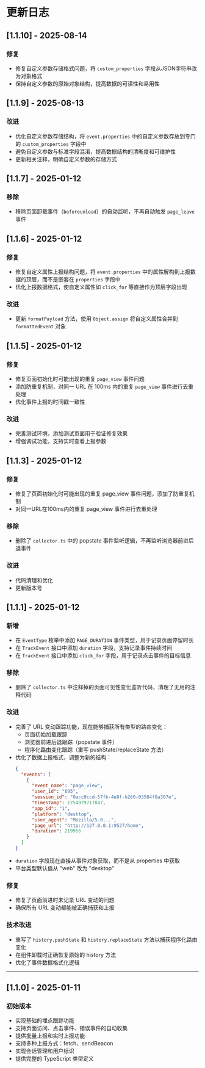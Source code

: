 # 更新日志

## [1.1.10] - 2025-08-14

### 修复
- 修复自定义参数存储格式问题，将 `custom_properties` 字段从JSON字符串改为对象格式
- 保持自定义参数的原始对象结构，提高数据的可读性和易用性

## [1.1.9] - 2025-08-13

### 改进
- 优化自定义参数存储结构，将 `event.properties` 中的自定义参数存放到专门的 `custom_properties` 字段中
- 避免自定义参数与标准字段混淆，提高数据结构的清晰度和可维护性
- 更新相关注释，明确自定义参数的存储方式

## [1.1.7] - 2025-01-12

### 移除
- 移除页面卸载事件（`beforeunload`）的自动监听，不再自动触发 `page_leave` 事件

## [1.1.6] - 2025-01-12

### 修复
- 修复自定义属性上报结构问题，将 `event.properties` 中的属性解构到上报数据的顶层，而不是嵌套在 `properties` 字段中
- 优化上报数据格式，使自定义属性如 `click_for` 等直接作为顶层字段出现

### 改进
- 更新 `formatPayload` 方法，使用 `Object.assign` 将自定义属性合并到 `formattedEvent` 对象

## [1.1.5] - 2025-01-12

### 修复
- 修复页面初始化时可能出现的重复 `page_view` 事件问题
- 添加防重复机制，对同一 URL 在 100ms 内的重复 `page_view` 事件进行去重处理
- 优化事件上报的时间戳一致性

### 改进
- 完善测试环境，添加测试页面用于验证修复效果
- 增强调试功能，支持实时查看上报参数

## [1.1.3] - 2025-01-12

### 修复
- 修复了页面初始化时可能出现的重复 page_view 事件问题，添加了防重复机制
- 对同一URL在100ms内的重复 page_view 事件进行去重处理

### 移除
- 删除了 `collector.ts` 中的 popstate 事件监听逻辑，不再监听浏览器前进后退事件

### 改进
- 代码清理和优化
- 更新版本号

## [1.1.1] - 2025-01-12

### 新增
- 在 `EventType` 枚举中添加 `PAGE_DURATION` 事件类型，用于记录页面停留时长
- 在 `TrackEvent` 接口中添加 `duration` 字段，支持记录事件持续时间
- 在 `TrackEvent` 接口中添加 `click_for` 字段，用于记录点击事件的目标信息

### 移除
- 删除了 `collector.ts` 中注释掉的页面可见性变化监听代码，清理了无用的注释代码

### 改进
- 完善了 URL 变动跟踪功能，现在能够捕获所有类型的路由变化：
  - 页面初始加载跟踪
  - 浏览器前进后退跟踪（popstate 事件）
  - 程序化路由变化跟踪（重写 pushState/replaceState 方法）
- 优化了数据上报格式，调整为新的结构：
  ```json
  {
    "events": [
      {
        "event_name": "page_view",
        "user_id": "695",
        "session_id": "0acc9ccd-57fb-4e8f-b260-03584f0a307e",
        "timestamp": 1754979717847,
        "app_id": "1",
        "platform": "desktop",
        "user_agent": "Mozilla/5.0...",
        "page_url": "http://127.0.0.1:9527/home",
        "duration": 219956
      }
    ]
  }
  ```
- `duration` 字段现在直接从事件对象获取，而不是从 properties 中获取
- 平台类型默认值从 "web" 改为 "desktop"

### 修复
- 修复了页面前进时未记录 URL 变动的问题
- 确保所有 URL 变动都能被正确捕获和上报

### 技术改进
- 重写了 `history.pushState` 和 `history.replaceState` 方法以捕获程序化路由变化
- 在组件卸载时正确恢复原始的 history 方法
- 优化了事件数据格式化逻辑

---

## [1.1.0] - 2025-01-11

### 初始版本
- 实现基础的埋点跟踪功能
- 支持页面访问、点击事件、错误事件的自动收集
- 提供批量上报和实时上报功能
- 支持多种上报方式：fetch、sendBeacon
- 实现会话管理和用户标识
- 提供完整的 TypeScript 类型定义